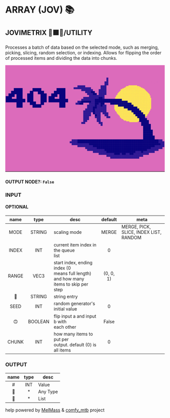 # ARRAY (JOV) 📚

## JOVIMETRIX 🔺🟩🔵/UTILITY

Processes a batch of data based on the selected mode, such as merging, picking, slicing, random selection, or indexing. Allows for flipping the order of processed items and dividing the data into chunks.

![ARRAY](https://raw.githubusercontent.com/Amorano/Jovimetrix-examples/master/node/ARRAY/ARRAY.png)

#### OUTPUT NODE?: `False`

### INPUT

#### OPTIONAL

name | type | desc | default | meta
:---:|:---:|---|:---:|---
MODE | STRING | scaling mode | MERGE | MERGE, PICK, SLICE, INDEX LIST,<br>RANDOM
INDEX | INT | current item index in the queue<br>list | 0 | 
RANGE | VEC3 | start index, ending index (0<br>means full length) and how many<br>items to skip per step | (0, 0, 1) | 
📝 | STRING | string entry |  | 
SEED | INT | random generator's initial value | 0 | 
🙃 | BOOLEAN | flip input a and input b with<br>each other | False | 
CHUNK | INT | how many items to put per<br>output. default (0) is all items | 0 | 

### OUTPUT

name | type | desc
:---:|:---:|---
\# | INT | Value 
🔮 | * | Any Type 
🧾 | * | List 

help powered by [MelMass](https://github.com/melMass) & [comfy_mtb](https://github.com/melMass/comfy_mtb) project